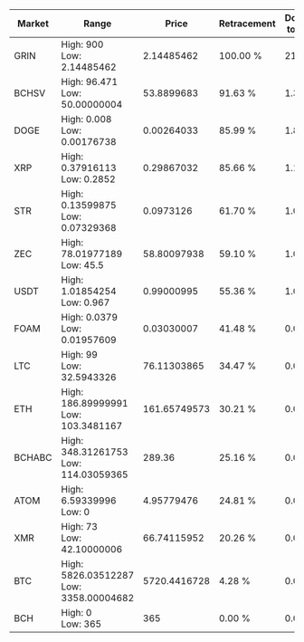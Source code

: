 | Market | Range | Price| Retracement | Doubles to 50% |
| --- | --- | --- | --- | --- |
| GRIN | High: 900<br />Low: 2.14485462 | 2.14485462 | 100.00 % | 210.30 |
| BCHSV | High: 96.471<br />Low: 50.00000004 | 53.8899683 | 91.63 % | 1.36 |
| DOGE | High: 0.008<br />Low: 0.00176738 | 0.00264033 | 85.99 % | 1.85 |
| XRP | High: 0.37916113<br />Low: 0.2852 | 0.29867032 | 85.66 % | 1.11 |
| STR | High: 0.13599875<br />Low: 0.07329368 | 0.0973126 | 61.70 % | 1.08 |
| ZEC | High: 78.01977189<br />Low: 45.5 | 58.80097938 | 59.10 % | 1.05 |
| USDT | High: 1.01854254<br />Low: 0.967 | 0.99000995 | 55.36 % | 1.00 |
| FOAM | High: 0.0379<br />Low: 0.01957609 | 0.03030007 | 41.48 % | 0.00 |
| LTC | High: 99<br />Low: 32.5943326 | 76.11303865 | 34.47 % | 0.00 |
| ETH | High: 186.89999991<br />Low: 103.3481167 | 161.65749573 | 30.21 % | 0.00 |
| BCHABC | High: 348.31261753<br />Low: 114.03059365 | 289.36 | 25.16 % | 0.00 |
| ATOM | High: 6.59339996<br />Low: 0 | 4.95779476 | 24.81 % | 0.00 |
| XMR | High: 73<br />Low: 42.10000006 | 66.74115952 | 20.26 % | 0.00 |
| BTC | High: 5826.03512287<br />Low: 3358.00004682 | 5720.4416728 | 4.28 % | 0.00 |
| BCH | High: 0<br />Low: 365 | 365 | 0.00 % | 0.00 |
